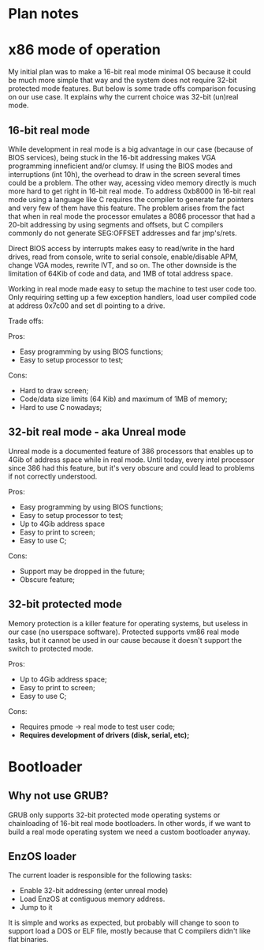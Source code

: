 # Plan notes

# x86 mode of operation

My initial plan was to make a 16-bit real mode minimal OS because it could be much more simple
that way and the system does not require 32-bit protected mode features. But below is 
some trade offs comparison focusing on our use case. It explains why the current choice was
32-bit (un)real mode.

## 16-bit real mode

While development in real mode is a big advantage in our case (because of BIOS services), 
being stuck in the 16-bit addressing makes VGA programming inneficient and/or clumsy.
If using the BIOS modes and interruptions (int 10h), the overhead to draw in the screen 
several times could be a problem. The other way, acessing video memory directly is much more
hard to get right in 16-bit real mode.
To address 0xb8000 in 16-bit real mode using a language like C requires the compiler to generate 
far pointers and very few of them have this feature. The problem arises from the fact that 
when in real mode the processor emulates a 8086 processor that had a 20-bit addressing by using
segments and offsets, but C compilers commonly do not generate SEG:OFFSET addresses and far jmp's/rets.

Direct BIOS access by interrupts makes easy to read/write in the hard drives, read from console, write
to serial console, enable/disable APM, change VGA modes, rewrite IVT, and so on. The other downside
is the limitation of 64Kib of code and data, and 1MB of total address space.

Working in real mode made easy to setup the machine to test user code too. Only requiring setting up 
a few exception handlers, load user compiled code at address 0x7c00 and set dl pointing to a drive.

Trade offs:

Pros:
- Easy programming by using BIOS functions;
- Easy to setup processor to test;

Cons:
- Hard to draw screen;
- Code/data size limits (64 Kib) and maximum of 1MB of memory; 
- Hard to use C nowadays;


## 32-bit real mode - aka Unreal mode

Unreal mode is a documented feature of 386 processors that enables up to 4Gib of address space while in real mode.
Until today, every intel processor since 386 had this feature, but it's very obscure and could lead to problems 
if not correctly understood.

Pros:
- Easy programming by using BIOS functions;
- Easy to setup processor to test;
- Up to 4Gib address space
- Easy to print to screen;
- Easy to use C;

Cons:
- Support may be dropped in the future;
- Obscure feature;
 
## 32-bit protected mode
 
Memory protection is a killer feature for operating systems, but useless in our case (no userspace software).
Protected supports vm86 real mode tasks, but it cannot be used in our cause because it doesn't support the 
switch to protected mode.
 
Pros:
- Up to 4Gib address space;
- Easy to print to screen;
- Easy to use C;
  
Cons:
- Requires pmode -> real mode to test user code;
- **Requires development of drivers (disk, serial, etc);**

# Bootloader

## Why not use GRUB?

GRUB only supports 32-bit protected mode operating systems or chainloading of 16-bit real mode bootloaders.
In other words, if we want to build a real mode operating system we need a custom bootloader anyway.

## EnzOS loader

The current loader is responsible for the following tasks:

- Enable 32-bit addressing (enter unreal mode)
- Load EnzOS at contiguous memory address.
- Jump to it

It is simple and works as expected, but probably will change to soon to support load a DOS
or ELF file, mostly because that C compilers didn't like flat binaries.
